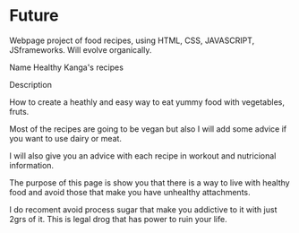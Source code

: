 # Future
Webpage project of food recipes, using HTML, CSS, JAVASCRIPT, JSframeworks. Will evolve organically.

Name
Healthy Kanga's recipes

Description

How to create a heathly  and easy way to eat yummy food with vegetables, fruts.

Most of the recipes are going to be vegan but also I will add some advice if you want to use dairy or meat.

I will also give you an advice with each recipe in workout and nutricional information.


The purpose of this page is show you that there is a way to live with healthy food and avoid those that make you have unhealthy attachments.

I do recoment avoid process sugar that make you addictive to it with just 2grs of it.
This is legal drog that has power to ruin your life.



